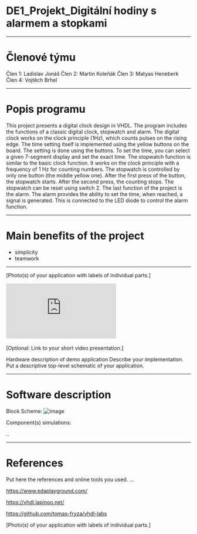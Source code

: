# DE1_Projekt_Digitální hodiny s alarmem a stopkami
________________________________________________
# Členové týmu
Člen 1: Ladislav Jonáš
Člen 2: Martin Koleňák
Člen 3: Matyas Heneberk
Člen 4: Vojtěch Brhel
________________________________________________

# Popis programu

This project presents a digital clock design in VHDL. The program includes the functions of a classic digital clock, stopwatch and alarm. 
  The digital clock works on the clock principle (1Hz), which counts pulses on the rising edge. The time setting itself is implemented using the yellow buttons on the board. The setting is done using the buttons. To set the time, you can select a given 7-segment display and set the exact time.
  The stopwatch function is similar to the basic clock function. It works on the clock principle with a frequency of 1 Hz for counting numbers. The stopwatch is controlled by only one button (the middle yellow one). After the first press of the button, the stopwatch starts. After the second press, the counting stops. The stopwatch can be reset using switch 2.
  The last function of the project is the alarm. The alarm provides the ability to set the time, when reached, a signal is generated. This is connected to the LED diode to control the alarm function.
________________________________________________

# Main benefits of the project

- simplicity
- teamwork

________________________________________________


[Photo(s) of your application with labels of individual parts.]

![image](https://github.com/heneberk/DE1_Projekt_Clock/blob/main/DE1_PROJEKT%20POSTER.pdf)

[Optional: Link to your short video presentation.]

Hardware description of demo application
Describe your implementation. Put a descriptive top-level schematic of your application.

________________________________________________

# Software description

Block Scheme:
![image](https://github.com/user-attachments/assets/eb087970-55d7-4c71-9f35-b385362d16a3)

Component(s) simulations:

..
________________________________________________

# References
Put here the references and online tools you used.
...

https://www.edaplayground.com/

https://vhdl.lapinoo.net/

https://github.com/tomas-fryza/vhdl-labs


[Photo(s) of your application with labels of individual parts.]







